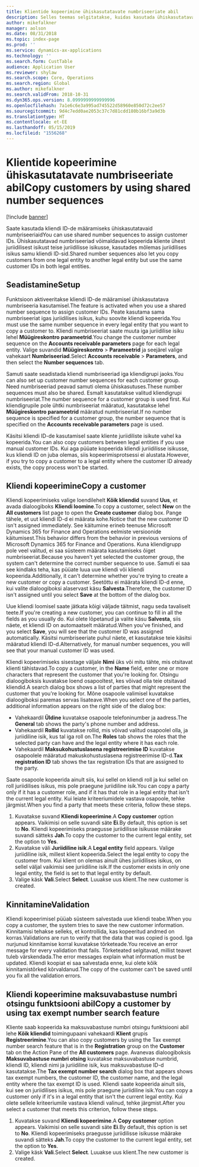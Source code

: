 ```yaml
---
title: Klientide kopeerimine ühiskasutatavate numbriseeriate abil
description: Selles teemas selgitatakse, kuidas kasutada ühiskasutatavaid numbriseeriaid kliendi kopeerimiseks teise juriidilisse isikusse, säilitades sama kliendi ID.
author: mikefalkner
manager: aolson
ms.date: 08/31/2018
ms.topic: index-page
ms.prod: ''
ms.service: dynamics-ax-applications
ms.technology: ''
ms.search.form: CustTable
audience: Application User
ms.reviewer: shylaw
ms.search.scope: Core, Operations
ms.search.region: Global
ms.author: mikefalkner
ms.search.validFrom: 2018-10-31
ms.dyn365.ops.version: 8.0999999999999996
ms.openlocfilehash: 7a1e6c6e3a995ad745522d58960e850d72c2ee57
ms.sourcegitcommit: 9d4c7edd0ae2053c37c7d81cdd180b16bf3a9d3b
ms.translationtype: HT
ms.contentlocale: et-EE
ms.lasthandoff: 05/15/2019
ms.locfileid: "1556268"
---
```

# <a name="copy-customers-by-using-shared-number-sequences"></a><span data-ttu-id="b6cc2-103">Klientide kopeerimine ühiskasutatavate numbriseeriate abil</span><span class="sxs-lookup"><span data-stu-id="b6cc2-103">Copy customers by using shared number sequences</span></span>

[!include [banner](../includes/banner.md)]

<span data-ttu-id="b6cc2-104">Saate kasutada kliendi ID-de määramiseks ühiskasutatavaid numbriseeriaid</span><span class="sxs-lookup"><span data-stu-id="b6cc2-104">You can use shared number sequences to assign customer IDs.</span></span> <span data-ttu-id="b6cc2-105">Ühiskasutatavad numbriseeriad võimaldavad kopeerida kliente ühest juriidilisest isikust teise juriidilisse isikusse, kasutades mõlemas juriidilises isikus samu kliendi ID-sid.</span><span class="sxs-lookup"><span data-stu-id="b6cc2-105">Shared number sequences also let you copy customers from one legal entity to another legal entity but use the same customer IDs in both legal entities.</span></span>

## <a name="setup"></a><span data-ttu-id="b6cc2-106">Seadistamine</span><span class="sxs-lookup"><span data-stu-id="b6cc2-106">Setup</span></span>

<span data-ttu-id="b6cc2-107">Funktsioon aktiveeritakse kliendi ID-de määramisel ühiskasutatava numbriseeria kasutamisel.</span><span class="sxs-lookup"><span data-stu-id="b6cc2-107">The feature is activated when you use a shared number sequence to assign customer IDs.</span></span> <span data-ttu-id="b6cc2-108">Peate kasutama sama numbriseeriat igas juriidilises isikus, kuhu soovite kliendi kopeerida.</span><span class="sxs-lookup"><span data-stu-id="b6cc2-108">You must use the same number sequence in every legal entity that you want to copy a customer to.</span></span> <span data-ttu-id="b6cc2-109">Kliendi numbriseeriat saate muuta iga juriidilise isiku lehel **Müügireskontro parameetrid**.</span><span class="sxs-lookup"><span data-stu-id="b6cc2-109">You change the customer number sequence on the **Accounts receivable parameters** page for each legal entity.</span></span> <span data-ttu-id="b6cc2-110">Valige suvandid **Müügireskontro** \> **Parameetrid** ja seejärel valige vahekaart **Numbriseeriad**.</span><span class="sxs-lookup"><span data-stu-id="b6cc2-110">Select **Accounts receivable** \> **Parameters**, and then select the **Number sequences** tab.</span></span>

<span data-ttu-id="b6cc2-111">Samuti saate seadistada kliendi numbriseeriad iga kliendigrupi jaoks.</span><span class="sxs-lookup"><span data-stu-id="b6cc2-111">You can also set up customer number sequences for each customer group.</span></span> <span data-ttu-id="b6cc2-112">Need numbriseeriad peavad samuti olema ühiskasutuses.</span><span class="sxs-lookup"><span data-stu-id="b6cc2-112">These number sequences must also be shared.</span></span> <span data-ttu-id="b6cc2-113">Esmalt kasutatakse valitud kliendigrupi numbriseeriat.</span><span class="sxs-lookup"><span data-stu-id="b6cc2-113">The number sequence for a customer group is used first.</span></span> <span data-ttu-id="b6cc2-114">Kui kliendigrupile pole ühtki numbriseeriat määratud, kasutatakse lehel **Müügireskontro parameetrid** määratud numbriseeriat.</span><span class="sxs-lookup"><span data-stu-id="b6cc2-114">If no number sequence is specified for a customer group, the number sequence that is specified on the **Accounts receivable parameters** page is used.</span></span>

<span data-ttu-id="b6cc2-115">Käsitsi kliendi ID-de kasutamisel saate kliente juriidiliste isikute vahel ka kopeerida.</span><span class="sxs-lookup"><span data-stu-id="b6cc2-115">You can also copy customers between legal entities if you use manual customer IDs.</span></span> <span data-ttu-id="b6cc2-116">Kui aga püüate kopeerida kliendi juriidilisse isikusse, kus kliendi ID on juba olemas, siis kopeerimisprotsessi ei alustata.</span><span class="sxs-lookup"><span data-stu-id="b6cc2-116">However, if you try to copy a customer to a legal entity where the customer ID already exists, the copy process won't be started.</span></span>

## <a name="copy-a-customer"></a><span data-ttu-id="b6cc2-117">Kliendi kopeerimine</span><span class="sxs-lookup"><span data-stu-id="b6cc2-117">Copy a customer</span></span>

<span data-ttu-id="b6cc2-118">Kliendi kopeerimiseks valige loendilehelt **Kõik kliendid** suvand **Uus**, et avada dialoogiboks **Kliendi loomine**.</span><span class="sxs-lookup"><span data-stu-id="b6cc2-118">To copy a customer, select **New** on the **All customers** list page to open the **Create customer** dialog box.</span></span> <span data-ttu-id="b6cc2-119">Pange tähele, et uut kliendi ID-d ei määrata kohe.</span><span class="sxs-lookup"><span data-stu-id="b6cc2-119">Notice that the new customer ID isn't assigned immediately.</span></span> <span data-ttu-id="b6cc2-120">See käitumine erineb teenuse Microsoft Dynamics 365 for Finance and Operations eelmiste versioonide käitumisest.</span><span class="sxs-lookup"><span data-stu-id="b6cc2-120">This behavior differs from the behavior in previous versions of Microsoft Dynamics 365 for Finance and Operations.</span></span> <span data-ttu-id="b6cc2-121">Kuna kliendigrupp pole veel valitud, ei saa süsteem määrata kasutamiseks õiget numbriseeriat.</span><span class="sxs-lookup"><span data-stu-id="b6cc2-121">Because you haven't yet selected the customer group, the system can't determine the correct number sequence to use.</span></span> <span data-ttu-id="b6cc2-122">Samuti ei saa see kindlaks teha, kas püüate luua uue kliendi või kliendi kopeerida.</span><span class="sxs-lookup"><span data-stu-id="b6cc2-122">Additionally, it can't determine whether you're trying to create a new customer or copy a customer.</span></span> <span data-ttu-id="b6cc2-123">Seetõttu ei määrata kliendi ID-d enne, kui valite dialoogiboksi alaservast käsu **Salvesta**.</span><span class="sxs-lookup"><span data-stu-id="b6cc2-123">Therefore, the customer ID isn't assigned until you select **Save** at the bottom of the dialog box.</span></span>

<span data-ttu-id="b6cc2-124">Uue kliendi loomisel saate jätkata kõigi väljade täitmist, nagu seda tavaliselt teete.</span><span class="sxs-lookup"><span data-stu-id="b6cc2-124">If you're creating a new customer, you can continue to fill in all the fields as you usually do.</span></span> <span data-ttu-id="b6cc2-125">Kui olete lõpetanud ja valite käsu **Salvesta**, siis näete, et kliendi ID on automaatselt määratud.</span><span class="sxs-lookup"><span data-stu-id="b6cc2-125">When you've finished, and you select **Save**, you will see that the customer ID was assigned automatically.</span></span> <span data-ttu-id="b6cc2-126">Käsitsi numbriseeriate puhul näete, et kasutatakse teie käsitsi määratud kliendi ID-d.</span><span class="sxs-lookup"><span data-stu-id="b6cc2-126">Alternatively, for manual number sequences, you will see that your manual customer ID was used.</span></span>

<span data-ttu-id="b6cc2-127">Kliendi kopeerimiseks sisestage väljale **Nimi** üks või mitu tähte, mis otsitavat klienti tähistavad.</span><span class="sxs-lookup"><span data-stu-id="b6cc2-127">To copy a customer, in the **Name** field, enter one or more characters that represent the customer that you're looking for.</span></span> <span data-ttu-id="b6cc2-128">Otsingu dialoogiboksis kuvatakse loend osapooltest, kes võivad olla teie otsitavad kliendid.</span><span class="sxs-lookup"><span data-stu-id="b6cc2-128">A search dialog box shows a list of parties that might represent the customer that you're looking for.</span></span> <span data-ttu-id="b6cc2-129">Mõne osapoole valimisel kuvatakse dialoogiboksi paremas servas lisateave.</span><span class="sxs-lookup"><span data-stu-id="b6cc2-129">When you select one of the parties, additional information appears on the right side of the dialog box:</span></span>

- <span data-ttu-id="b6cc2-130">Vahekaardil **Üldine** kuvatakse osapoole telefoninumber ja aadress.</span><span class="sxs-lookup"><span data-stu-id="b6cc2-130">The **General** tab shows the party's phone number and address.</span></span>
- <span data-ttu-id="b6cc2-131">Vahekaardil **Rollid** kuvatakse rollid, mis võivad valitud osapoolel olla, ja juriidiline isik, kus tal iga roll on.</span><span class="sxs-lookup"><span data-stu-id="b6cc2-131">The **Roles** tab shows the roles that the selected party can have and the legal entity where it has each role.</span></span>
- <span data-ttu-id="b6cc2-132">Vahekaardil **Maksukohustuslasena registreerimise ID** kuvatakse osapoolele määratud makuskohustuslasena registreerimise ID-d.</span><span class="sxs-lookup"><span data-stu-id="b6cc2-132">**Tax registration ID** tab shows the tax registration IDs that are assigned to the party.</span></span>

<span data-ttu-id="b6cc2-133">Saate osapoole kopeerida ainult siis, kui sellel on kliendi roll ja kui sellel on roll juriidilises isikus, mis pole praegune juriidiline isik.</span><span class="sxs-lookup"><span data-stu-id="b6cc2-133">You can copy a party only if it has a customer role, and if it has that role in a legal entity that isn't the current legal entity.</span></span> <span data-ttu-id="b6cc2-134">Kui leiate kriteeriumidele vastava osapoole, tehke järgmist.</span><span class="sxs-lookup"><span data-stu-id="b6cc2-134">When you find a party that meets these criteria, follow these steps.</span></span>

1. <span data-ttu-id="b6cc2-135">Kuvatakse suvand **Kliendi kopeerimine**.</span><span class="sxs-lookup"><span data-stu-id="b6cc2-135">A **Copy customer** option appears.</span></span> <span data-ttu-id="b6cc2-136">Vaikimisi on selle suvandi säte **Ei**.</span><span class="sxs-lookup"><span data-stu-id="b6cc2-136">By default, this option is set to **No**.</span></span> <span data-ttu-id="b6cc2-137">Kliendi kopeerimiseks praegusse juriidilisse isikusse määrake suvandi sätteks **Jah**.</span><span class="sxs-lookup"><span data-stu-id="b6cc2-137">To copy the customer to the current legal entity, set the option to **Yes**.</span></span> 
2. <span data-ttu-id="b6cc2-138">Kuvatakse väli **Juriidiline isik**.</span><span class="sxs-lookup"><span data-stu-id="b6cc2-138">A **Legal entity** field appears.</span></span> <span data-ttu-id="b6cc2-139">Valige juriidiline isik, millest klient kopeerida.</span><span class="sxs-lookup"><span data-stu-id="b6cc2-139">Select the legal entity to copy the customer from.</span></span> <span data-ttu-id="b6cc2-140">Kui klient on olemas ainult ühes juriidilises isikus, on sellel väljal vaikimisi see juriidiline isik.</span><span class="sxs-lookup"><span data-stu-id="b6cc2-140">If the customer exists in only one legal entity, the field is set to that legal entity by default.</span></span>
3. <span data-ttu-id="b6cc2-141">Valige käsk **Vali**.</span><span class="sxs-lookup"><span data-stu-id="b6cc2-141">Select **Select**.</span></span> <span data-ttu-id="b6cc2-142">Luuakse uus klient.</span><span class="sxs-lookup"><span data-stu-id="b6cc2-142">The new customer is created.</span></span>

## <a name="validation"></a><span data-ttu-id="b6cc2-143">Kinnitamine</span><span class="sxs-lookup"><span data-stu-id="b6cc2-143">Validation</span></span>

<span data-ttu-id="b6cc2-144">Kliendi kopeerimisel püüab süsteem salvestada uue kliendi teabe.</span><span class="sxs-lookup"><span data-stu-id="b6cc2-144">When you copy a customer, the system tries to save the new customer information.</span></span> <span data-ttu-id="b6cc2-145">Kinnitamisi tehakse selleks, et kontrollida, kas kopeeritud andmed on korras.</span><span class="sxs-lookup"><span data-stu-id="b6cc2-145">Validations are run to verify that the data that was copied is good.</span></span> <span data-ttu-id="b6cc2-146">Iga nurjunud kinnitamise korral kuvatakse tõrketeade.</span><span class="sxs-lookup"><span data-stu-id="b6cc2-146">You receive an error message for every validation that fails.</span></span> <span data-ttu-id="b6cc2-147">Tõrketeated selgitavad, millist teavet tuleb värskendada.</span><span class="sxs-lookup"><span data-stu-id="b6cc2-147">The error messages explain what information must be updated.</span></span> <span data-ttu-id="b6cc2-148">Kliendi koopiat ei saa salvestada enne, kui olete kõik kinnitamistõrked kõrvaldanud.</span><span class="sxs-lookup"><span data-stu-id="b6cc2-148">The copy of the customer can't be saved until you fix all the validation errors.</span></span>

## <a name="copy-a-customer-by-using-tax-exempt-number-search-feature"></a><span data-ttu-id="b6cc2-149">Kliendi kopeerimine maksuvabastuse numbri otsingu funktsiooni abil</span><span class="sxs-lookup"><span data-stu-id="b6cc2-149">Copy a customer by using tax exempt number search feature</span></span>

<span data-ttu-id="b6cc2-150">Kliente saab kopeerida ka maksuvabastuse numbri otsingu funktsiooni abil lehe **Kõik kliendid** toimingupaani vahekaardi **Klient** grupis **Registreerimine**.</span><span class="sxs-lookup"><span data-stu-id="b6cc2-150">You can also copy customers by using the Tax exempt number search feature that is in the **Registration** group on the **Customer** tab on the Action Pane of the **All customers** page.</span></span> <span data-ttu-id="b6cc2-151">Avanevas dialoogiboksis **Maksuvabastuse numbri otsing** kuvatakse maksuvabastuse numbrid, kliendi ID, kliendi nimi ja juriidiline isik, kus maksuvabastuse ID-d kasutatakse.</span><span class="sxs-lookup"><span data-stu-id="b6cc2-151">The **Tax exempt number search** dialog box that appears shows tax exempt numbers, the customer ID, the customer name, and the legal entity where the tax exempt ID is used.</span></span> <span data-ttu-id="b6cc2-152">Kliendi saate kopeerida ainult siis, kui see on juriidilises isikus, mis pole praegune juriidiline isik.</span><span class="sxs-lookup"><span data-stu-id="b6cc2-152">You can copy a customer only if it's in a legal entity that isn't the current legal entity.</span></span> <span data-ttu-id="b6cc2-153">Kui olete sellele kriteeriumile vastava kliendi valinud, tehke järgmist.</span><span class="sxs-lookup"><span data-stu-id="b6cc2-153">After you select a customer that meets this criterion, follow these steps.</span></span>

1. <span data-ttu-id="b6cc2-154">Kuvatakse suvand **Kliendi kopeerimine**.</span><span class="sxs-lookup"><span data-stu-id="b6cc2-154">A **Copy customer** option appears.</span></span> <span data-ttu-id="b6cc2-155">Vaikimisi on selle suvandi säte **Ei**.</span><span class="sxs-lookup"><span data-stu-id="b6cc2-155">By default, this option is set to **No**.</span></span> <span data-ttu-id="b6cc2-156">Kliendi kopeerimiseks praegusse juriidilisse isikusse määrake suvandi sätteks **Jah**.</span><span class="sxs-lookup"><span data-stu-id="b6cc2-156">To copy the customer to the current legal entity, set the option to **Yes**.</span></span> 
2. <span data-ttu-id="b6cc2-157">Valige käsk **Vali**.</span><span class="sxs-lookup"><span data-stu-id="b6cc2-157">Select **Select**.</span></span> <span data-ttu-id="b6cc2-158">Luuakse uus klient.</span><span class="sxs-lookup"><span data-stu-id="b6cc2-158">The new customer is created.</span></span>
